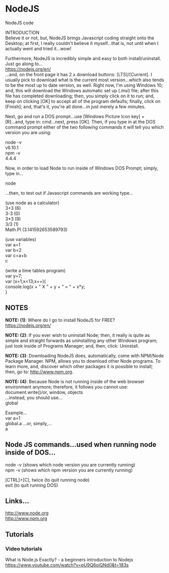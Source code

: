 # NodeJS
NodeJS code

INTRODUCTION    
Believe it or not, but, NodeJS brings Javascript coding straight onto the Desktop; at first, I really couldn't believe it myself...that is, not until when I actually went and tried it...wow!  

Furthermore, NodeJS is incredibly simple and easy to both install/uninstall. Just go along to...  
https://nodejs.org/en/    
...and, on the front page it has 2 x download buttons: [LTS]/[Current]. I usually pick to download what is the current most version...which also tends to be the most up to date version, as well. Right now, I'm using Windows 10; and, this will download the Windows automatic set up (.msi) file; after this file has completed downloading; then, you simply click on it to run; and, keep on clicking [OK] to accept all of the program defaults; finally, click on [Finish]; and, that's it, you're all done...in just merely a few minutes.   

Next, go and run a DOS prompt...use [Windows Picture Icon key] + [R]...and, type in: cmd...next, press [OK]. Then, if you type in at the DOS command prompt either of the two following commands it will tell you which version you are using:  

node -v  
v6.10.1  
npm -v   
4.4.4  

Now, in order to load Node to run inside of Windows DOS Prompt; simply, type in...

node

...then, to test out if Javascript commands are working type...

(use node as a calculator)  
3+3 (6)       
3-3 (0)   
3*3 (9)    
3/3 (1)     
Math.PI (3.141592653589793)    

(use variables)  
var a=1  
var b=2  
var c=a+b    
c  

(write a time tables program)  
var y=7;  
var (x=1;x<13;x++){  
 console.log(x + " X " + y + " = " + x*y;  
}  

## NOTES

**NOTE: (1)**: Where do I go to install NodeJS for FREE?  
https://nodejs.org/en/  

**NOTE: (2)**: If you ever wish to uninstall Node; then, it really is quite as simple and straight forwards as uninstalling any other Windows program; just look inside of Programs Manager; and, then, click: Uninstall.

**NOTE: (3)**: Downloading NodeJS does, automatically, come with NPM/Node Package Manager. NPM, allows you to download other Node programs. To learn more, and, discover which other packages it is possible to install; then, go to: http://www.npm.org.

**NOTE: (4)**: Because Node is not running inside of the web browser environment anymore; therefore, it follows you cannot use: 
document.write()/or, window, objects  
...instead, you should use...  
global  

Example...  
var a=1  
global.a
...or, simply,...  
a

## Node JS commands...used when running node inside of DOS...  

node -v   (shows which node version you are currently running)  
npm -v    (shows which npm version you are currently running)  

[CTRL]+[C], twice (to quit running node)      
exit              (to quit running DOS)    

## Links...

http://www.node.org  
http://www.npm.org  

## Tutorials

### Video tutorials

What is Node.js Exactly? - a beginners introduction to Nodejs  
https://www.youtube.com/watch?v=pU9Q6oiQNd0&t=183s  

